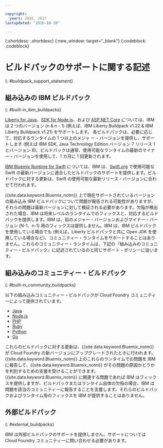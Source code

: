 ```yaml
---

copyright:
  years: 2016, 2017
lastupdated: "2016-10-10"

---
```


{:shortdesc: .shortdesc}
{:new_window: target="_blank"}
{:codeblock: .codeblock}

# ビルドパックのサポートに関する記述
{: #buildpack_support_statement}


## 組み込みの IBM ビルドパック
{: #built-in_ibm_buildpacks}

[Liberty for Java](/docs/runtimes/liberty/index.html)、[SDK for Node.js](/docs/runtimes/nodejs/index.html)、および [ASP.NET Core](/docs/runtimes/dotnet/index.html) については、IBM は 2 つのバージョン (n & n - 1) (例えば、IBM Liberty Buildpack v1.22 & IBM Liberty Buildpack v1.21) をサポートします。
各ビルドパックは、必要に応じて、対応するランタイムの 1 つ以上のメジャ
ー・バージョンを提供し、サポートします (例えば IBM SDK, Java Technology Edition バージョン 7 リリース 1 とバージョン 8)。ビルドパックは通常、使用可能なランタイムの最新のマイナー・バージョンを使用して、1 カ月に 1 回更新されます。

[IBM Bluemix Runtime for Swift](/docs/runtimes/swift/index.html) については、IBM は、[Swift.org](http://swift.org) で使用可能な Swift の最新バージョンに適合したビルドパックのサポートを提供します。ビルドパックに対する更新は、Swift の使用可能な最新リリース・バージョンに合わせて行われます。

{{site.data.keyword.Bluemix_notm}} 上で現在サポートされているバージョンの組み込み IBM ビルドパックについて問題が報告される可能性がありますが、それらの問題は最新バージョンに対して検証される必要があります。欠陥が検出された場合、IBM は将来レベルのランタイムでのフィックスと、対応するビルドパックを提供します。IBM は、前のメジャー・バージョンおよびマイナー・バージョン (N-1、n-1) 用のフィックスは提供しません。IBM は、IBM ビルドパックを使用している場合でも (例えば、Liberty ビルドパックと共に Open JDK を使用している場合など)、コミュニティー・ランタイムをサポートすることはありません。これらのコミュニティー・ランタイムは、下記の『組み込みのコミュニティー・ビルドパック』に記述されているのと同じサポート・ポリシーに従います。

## 組み込みのコミュニティー・ビルドパック
{: #built-in_community_buildpacks}

以下の組み込みコミュニティー・ビルドパックが Cloud Foundry コミュニティーによって提供されています。

* [Java](/docs/runtimes/tomcat/index.html)
* [Node.js](https://github.com/cloudfoundry/nodejs-buildpack)
* [PHP](/docs/runtimes/php/index.html)
* [Ruby](/docs/runtimes/ruby/index.html)
* [Python](/docs/runtimes/python/index.html)
* [Go](/docs/runtimes/go/index.html)

これらのビルドパックに対する更新は、{{site.data.keyword.Bluemix_notm}} が Cloud Foundry の新バージョンにアップグレードされたときに行われます。{{site.data.keyword.Bluemix_notm}} 上のこれらのランタイムでの問題を IBM に報告して、{{site.data.keyword.Bluemix_notm}} がその問題の原因かどうかを判別するための支援を受けることができます。{{site.data.keyword.Bluemix_notm}} に関連する問題であれば IBM はフィックスを提供しますが、ビルドパックまたはランタイム自体の欠陥の場合、IBM は問題を該当のコミュニティーに報告することを支援します。それらのビルドパックおよびランタイム用のフィックスを IBM が提供することはありません。

## 外部ビルドパック
{: #external_buildpacks}


IBM は外部ビルドパックのサポートを提供しません。サポートについては Cloud Foundry コミュニティーに問い合わせる必要があります。
